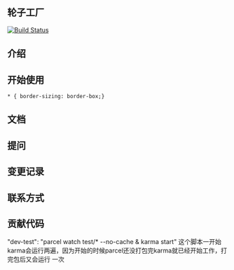 ## 轮子工厂

[![Build Status](https://www.travis-ci.org/lgq627628/xr-wheel.svg?branch=master)](https://www.travis-ci.org/lgq627628/xr-wheel)

## 介绍

## 开始使用

```
* { border-sizing: border-box;}
```

## 文档

## 提问

## 变更记录

## 联系方式

## 贡献代码
"dev-test": "parcel watch test/* --no-cache & karma start"
这个脚本一开始karma会运行两遍，因为开始的时候parcel还没打包完karma就已经开始工作，打完包后又会运行 一次

